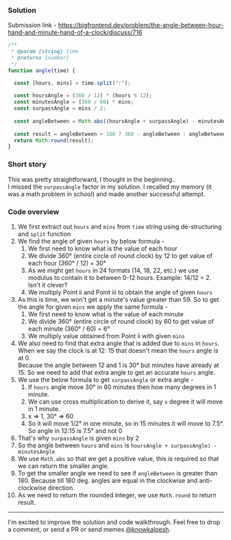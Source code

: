 ### Solution

Submission link - https://bigfrontend.dev/problem/the-angle-between-hour-hand-and-minute-hand-of-a-clock/discuss/716

```js
/**
 * @param {string} time
 * @returns {number} 
 */
function angle(time) {

  const [hours, mins] = time.split(":");
  
  const hoursAngle = (360 / 12) * (hours % 12);
  const minutesAngle = (360 / 60) * mins;
  const surpassAngle = mins / 2;
  
  const angleBetween = Math.abs((hoursAngle + surpassAngle) - minutesAngle);
  
  const result = angleBetween > 180 ? 360 - angleBetween : angleBetween;
  return Math.round(result);
}
```

### Short story
This was pretty straightforward, I thought in the beginning.. <br/>
I missed the `surpassAngle` factor in my solution. I recalled my memory (it was a math problem in school) and made another successful attempt.


### Code overview
1. We first extract out `hours` and `mins` from `time` string using de-structuring and `split` function
1. We find the angle of given `hours` by below formula - 
    1. We first need to know what is the value of each hour
    1. We divide 360° (entire circle of round clock) by 12 to get value of each hour (360° / 12) = 30°
    1. As we might get `hours` in 24 formats (14, 18, 22, etc.) we use modulus to contain it to between 0-12 hours. Example: 14/12 = 2. Isn't it clever?
    1. We multiply Point ii and Point iii to obtain the angle of given `hours`
1. As this is time, we won't get a minute's value greater than 59. So to get the angle for given `mins` we apply the same formula -
    1. We first need to know what is the value of each minute
    1. We divide 360° (entire circle of round clock) by 60 to get value of each minute (360° / 60) = 6°
    1. We multiply value obtained from Point ii with given `mins`
1. We also need to find that extra angle that is added due to `mins` in `hours`. When we say the clock is at 12: 15 that doesn't mean the `hours` angle is at 0. <br />
Because the angle between 12 and 1 is 30° but minutes have already at 15. So we need to add that extra angle to get an accurate `hours` angle.
1. We use the below formula to get `surpassAngle` or extra angle - 
    1. If `hours` angle move 30° in 60 minutes then how many degrees in 1 minute. 
    1. We can use cross multiplication to derive it, say `x` degree it will move in 1 minute. 
    1. x => 1, 30° => 60
    1. So it will move 1/2° in one minute, so in 15 minutes it will move to 7.5°. So angle in 12:15 is 7.5° and not 0
1. That's why `surpassAngle` is given `mins` by 2
1. So the angle between `hours` and `mins` is `hoursAngle + surpassAngle) - minutesAngle`
1. We use `Math.abs` so that we get a positive value, this is required so that we can return the smaller angle.
1. To get the smaller angle we need to see if `angleBetween` is greater than 180. Because till 180 deg. angles are equal in the clockwise and anti-clockwise direction.
1. As we need to return the rounded integer, we use `Math.round` to return result.

---

I'm excited to improve the solution and code walkthrough. Feel free to drop a comment, or send a PR or send memes [@knowkalpesh](https://twitter.com/knowkalpesh).
